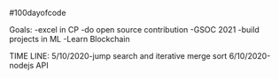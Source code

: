 #100dayofcode

Goals:
	-excel in CP
	-do open source contribution
	-GSOC 2021
	-build projects in ML
	-Learn Blockchain
	

TIME LINE:
5/10/2020-jump search and iterative merge sort
6/10/2020-nodejs API